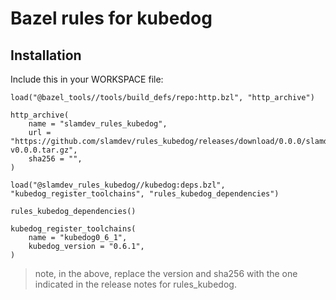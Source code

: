 # Bazel rules for kubedog

## Installation

Include this in your WORKSPACE file:

```starlark
load("@bazel_tools//tools/build_defs/repo:http.bzl", "http_archive")

http_archive(
    name = "slamdev_rules_kubedog",
    url = "https://github.com/slamdev/rules_kubedog/releases/download/0.0.0/slamdev_rules_kubedog-v0.0.0.tar.gz",
    sha256 = "",
)

load("@slamdev_rules_kubedog//kubedog:deps.bzl", "kubedog_register_toolchains", "rules_kubedog_dependencies")

rules_kubedog_dependencies()

kubedog_register_toolchains(
    name = "kubedog0_6_1",
    kubedog_version = "0.6.1",
)
```

> note, in the above, replace the version and sha256 with the one indicated
> in the release notes for rules_kubedog.
